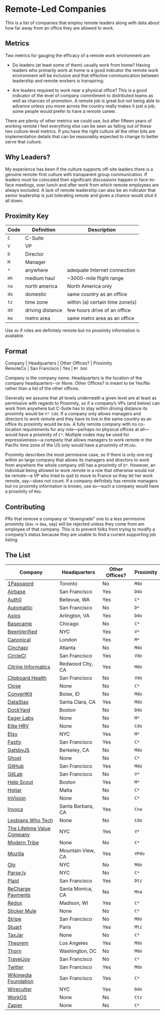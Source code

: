 # Remote-Led Companies

This is a list of companies that employ remote leaders along with data about
how far away from an office they are allowed to work.

## Metrics

Two metrics for gauging the efficacy of a remote work environment are:

* Do leaders (at least some of them) usually work from home? Having leaders who
  primarily work at home is a good indicator the remote work environment will
  be inclusive and that effective communication between leadership and remote
  workers is transpiring.

* Are leaders required to work near a physical office? This is a good indicator
  of the level of company commitment to distributed teams as well as chances of
  promotion. A remote job is great but not being able to advance unless you
  move across the country really makes it just a job; some people would prefer
  to have a remote career.

There are plenty of other metrics we could use, but after fifteen years of
working remote I feel everything else can be seen as falling out of these two
culture-level metrics. If you have the right culture all the other bits are
implementation details that can be reasonably expected to change to better
serve that culture.

## Why Leaders?

My experience has been if the culture supports off-site leaders there is a
genuine remote-first culture with transparent group communication. If leaders
must be colocated then significant discussions happen in face-to-face meetings,
over lunch and after work from which remote employees are always excluded. A
lack of remote leadership can also be an indicator that senior leadership is
just tolerating remote and given a chance would shut it all down.

## Proximity Key

| Code | Definition | Description |
| --- | ------- | - |
| `C` | C-Suite | |
| `V` | VP | |
| `D` | Director | |
| `M` | Manager | |
| `*` | anywhere | adequate Internet connection |
| `mh` | medium haul | ~3000-mile flight range |
| `na` | north america | North America only |
| `do` | domestic | same country as an office |
| `tz` | time zone | within (a) certain time zone(s) |
| `dd` | driving distance | few hours drive of an office |
| `ma` | metro area | same metro area as an office |

Use `do` if roles are definitely remote but no proximity information is
available.

## Format

Company | Headquarters | Other Offices? | Proximity  
RemoteCo | San Francisco | Yes | `M* Ddd`

Company is the company name. Headquarters is the location of the company
headquarters--or None. Other Offices? is meant to be Yes/No rather than a list
of the other offices.

Generally we assume that all levels underneath a given level are at least as
permissive with regards to Proximity, so if a company’s VPs (and below) can
work from anywhere but C-Suite has to stay within driving distance its
proximity would be `V* Cdd`. If a company only allows managers and directors to
work remote and they have to live in the same country as an office its
proximity would be `Ddo`. A fully remote company with no co-location
requirements for any role—perhaps no physical offices at all—would have a
proximity of `C*`.  Multiple codes may be used for expressiveness—a company
that allows managers to work remote in the Pacific time zone of the US only
would have a proximity of `Mtzdo`.

Proximity describes the most permissive case, so if there is only one org
within an large company that allows its managers and directors to work from
anywhere the whole company still has a proximity of `D*`. However, an
individual being allowed to work remote in a role that otherwise would not be
remote—a VP who tried to quit to move to France so they let her work remote,
say—does not count. If a company definitely has remote managers but no
proximity information is known, use `do`—such a company would have a proximity
of `Mdo`.

## Contributing

PRs that remove a company or “downgrade” one to a less permissive proximity
(`Ddo` -> `Dma`, say) will be rejected unless they come from am employee of
that company. This is to prevent folks from trying to modify a company’s status
because they are unable to find a current supporting job listing.

## The List

| Company | Headquarters | Other Offices? | Proximity |
| ------- | ------------ | -------------- | --------- |
| [1Password](https://1password.com/) | Toronto | No | `Mdo` |
| [Airbase](https://www.airbase.com) | San Francisco | Yes | `Ddo` |
| [Auth0](https://auth0.com) | Bellevue, WA | Yes | `C*` |
| [Automattic](https://automattic.com) | San Francisco | No | `D*` |
| [Axios](https://axios.com) | Arlington, VA | Yes | `Ddo` |
| [Basecamp](https://basecamp.com) | Chicago | No | `C*` |
| [BeenVerified](https://www.beenverified.com) | NYC | Yes | `V*` |
| [Canonical](https://canonical.com) | London | Yes | `M*` |
| [Cinchapi](https://cinchapi.com) | Atlanta | No | `Mdo` |
| [CircleCI](https://circleci.com) | San Francisco | Yes | `Vdo` |
| [Citrine Informatics](https://citrine.io) | Redwood City, CA | Yes | `Mdo` |
| [Clipboard Health](https://www.clipboardhealth.com) | San Francisco | No | `Vdo` |
| [Close](https://close.com) | None | No | `C*` |
| [ConvertKit](https://convertkit.com) | Boise, ID | No | `Mdo` |
| [DataStax](https://www.datastax.com) | Santa Clara, CA | Yes | `Mdo` |
| [DockYard](https://dockyard.com) | Boston | No | `Ddo` |
| [Eager Labs](https://www.eagerconnect.com) | None | No | `M*` |
| [Elite HRV](https://elitehrv.com) | None | No | `Cdo` |
| [Etsy](https://www.etsy.com) | NYC | Yes | `M*` |
| [Fastly](https://www.fastly.com) | San Francisco | Yes | `C*` |
| [GatsbyJS](https://gatsbyjs.org) | Berkeley, CA | No | `Mdo` |
| [Ghost](https://ghost.org) | None | No | `C*` |
| [GitHub](https://github.com) | San Francisco | Yes | `Mdo` |
| [GitLab](https://gitlab.com) | San Francisco | No | `V*` |
| [Help Scout](https://www.helpscout.com) | Boston | Yes | `M*` |
| [Hotjar](https://www.hotjar.com) | Malta | No | `C*` |
| [InVision](https://www.invisionapp.com) | None | No | `C*` |
| [Invoca](https://www.invoca.com) | Santa Barbara, CA | Yes | `Cna` |
| [Lesbians Who Tech](http://www.lesbianswhotech.org) | None | No | `Cdo` |
| [The Lifetime Value Company](https://www.ltvco.com) | NYC | Yes | `V*` |
| [Modern Tribe](https://tri.be) | None | No | `C*` |
| [Mozilla](https://mozilla.org) | Mountain View, CA | Yes | `VPdo` |
| [Olo](https://www.olo.com) | NYC | No | `Mdo` |
| [Parse.ly](https://www.parse.ly) | NYC | No | `C*` |
| [Plaid](https://plaid.com) | San Francisco | Yes | `Dtz` |
| [ReCharge Payments](https://rechargepayments.com) | Santa Monica, CA | No | `Mna` |
| [Redox](https://www.redoxengine.com) | Madison, WI | Yes | `C*` |
| [Sticker Mule](https://www.stickermule.com) | None | No | `C*` |
| [Stripe](https://stripe.com) | San Francisco | No | `Mdo` |
| [Stuart](https://stuart.com) | Paris | Yes | `Mtz` |
| [TaxJar](https://www.taxjar.com) | None | No | `C*` |
| [Theorem](https://theorem.co) | Los Angeles | Yes | `Mdo` |
| [Thorn](http://www.wearethorn.org) | Washington, DC | No | `Mdo` |
| [TravelJoy](https://traveljoy.com) | San Francisco | No | `C*` |
| [Twitter](https://twitter.com) | San Francisco | Yes | `Mdo` |
| [Wikimedia Foundation](https://wikimediafoundation.org) | San Francisco | Yes | `C*` |
| [Wirecutter](https://thewirecutter.com) | NYC | Yes | `Ddo` |
| [WorkOS](https://workos.com) | None | No | `Ctz` |
| [Zapier](https://zapier.com) | None | No | `C*` |

